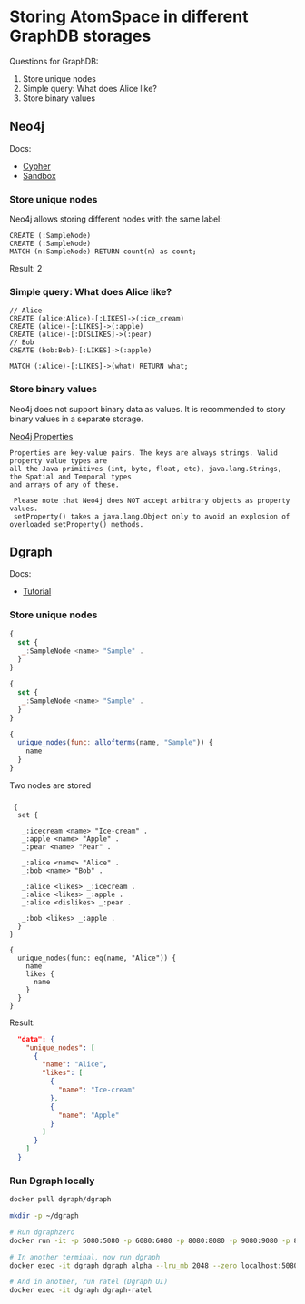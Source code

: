 # Storing AtomSpace in different GraphDB storages

Questions for GraphDB:
1. Store unique nodes
1. Simple query: What does Alice like?
1. Store binary values

## Neo4j

Docs:
* [Cypher](https://neo4j.com/docs/cypher-manual/current/introduction/)
* [Sandbox](https://neo4j.com/sandbox-v2/)

### Store unique nodes

Neo4j allows storing different nodes with the same label:
```cypher
CREATE (:SampleNode)
CREATE (:SampleNode)
MATCH (n:SampleNode) RETURN count(n) as count;
```

Result: 2

### Simple query: What does Alice like?

```cypher
// Alice
CREATE (alice:Alice)-[:LIKES]->(:ice_cream)
CREATE (alice)-[:LIKES]->(:apple)
CREATE (alice)-[:DISLIKES]->(:pear)
// Bob
CREATE (bob:Bob)-[:LIKES]->(:apple)

MATCH (:Alice)-[:LIKES]->(what) RETURN what;
```

### Store binary values

Neo4j does not support binary data as values.
It is recommended to story binary values in a separate storage.

[Neo4j Properties](https://neo4j.com/docs/java-reference/current/javadocs/org/neo4j/graphdb/PropertyContainer.html)
```cypher
Properties are key-value pairs. The keys are always strings. Valid property value types are
all the Java primitives (int, byte, float, etc), java.lang.Strings, the Spatial and Temporal types
and arrays of any of these.

 Please note that Neo4j does NOT accept arbitrary objects as property values.
 setProperty() takes a java.lang.Object only to avoid an explosion of overloaded setProperty() methods.
```

## Dgraph

Docs:
* [Tutorial](https://tour.dgraph.io/)

### Store unique nodes

```javascript
{
  set {
   _:SampleNode <name> "Sample" .
  }
}

{
  set {
   _:SampleNode <name> "Sample" .
  }
}

{
  unique_nodes(func: allofterms(name, "Sample")) {
    name
  }
}
```

Two nodes are stored

###

```
 {
  set {

   _:icecream <name> "Ice-cream" .
   _:apple <name> "Apple" .
   _:pear <name> "Pear" .

   _:alice <name> "Alice" .
   _:bob <name> "Bob" .

   _:alice <likes> _:icecream .
   _:alice <likes> _:apple .
   _:alice <dislikes> _:pear .

   _:bob <likes> _:apple .
  }
}

{
  unique_nodes(func: eq(name, "Alice")) {
    name
    likes {
      name
    }
  }
}
```

Result:
```json
  "data": {
    "unique_nodes": [
      {
        "name": "Alice",
        "likes": [
          {
            "name": "Ice-cream"
          },
          {
            "name": "Apple"
          }
        ]
      }
    ]
  }
```
### Run Dgraph locally

```bash
docker pull dgraph/dgraph

mkdir -p ~/dgraph

# Run dgraphzero
docker run -it -p 5080:5080 -p 6080:6080 -p 8080:8080 -p 9080:9080 -p 8000:8000 -v ~/dgraph:/dgraph --name dgraph dgraph/dgraph dgraph zero

# In another terminal, now run dgraph
docker exec -it dgraph dgraph alpha --lru_mb 2048 --zero localhost:5080

# And in another, run ratel (Dgraph UI)
docker exec -it dgraph dgraph-ratel
```
